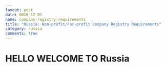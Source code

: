 ```yaml
---
layout: post
date: 0016-12-01
name: company-registry-requirements
title: "Russia: Non-profit/For-profit Company Registry Requirements"
category: russia
comments: true
---
```


# HELLO WELCOME TO Russia
